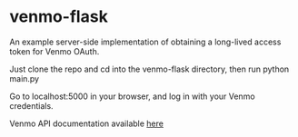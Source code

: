 venmo-flask
===========

An example server-side implementation of obtaining a long-lived access token for Venmo OAuth. 

Just clone the repo and cd into the venmo-flask directory, then run 
    python main.py
  
Go to localhost:5000 in your browser, and log in with your Venmo credentials.

Venmo API documentation available [here](http://venmo.com/api)
